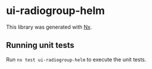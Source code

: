 # ui-radiogroup-helm

This library was generated with [Nx](https://nx.dev).

## Running unit tests

Run `nx test ui-radiogroup-helm` to execute the unit tests.
